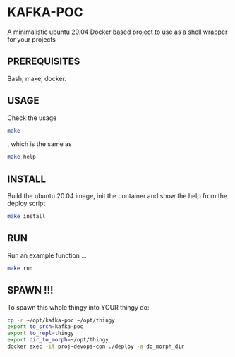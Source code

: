 # KAFKA-POC
A minimalistic ubuntu 20.04 Docker based project to use as a shell wrapper for your projects

## PREREQUISITES
Bash, make, docker. 

## USAGE
Check the usage
```bash
make
```
, which is the same as
```bash
make help
```

## INSTALL
Build the ubuntu 20.04 image, init the container and show the help from the deploy script
```bash
make install
```

## RUN 
Run an example function ... 
```bash
make run
```
## SPAWN !!!
To spawn this whole thingy into YOUR thingy do:
```bash
cp -r ~/opt/kafka-poc ~/opt/thingy
export to_srch=kafka-poc
export to_repl=thingy
export dir_to_morph=~/opt/thingy
docker exec -it proj-devops-con ./deploy -a do_morph_dir
```
